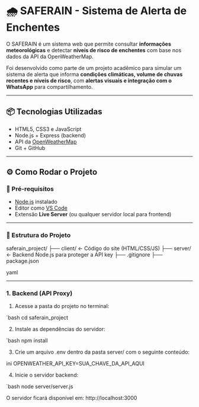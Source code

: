 # 🌧️ SAFERAIN - Sistema de Alerta de Enchentes

O SAFERAIN é um sistema web que permite consultar **informações meteorológicas** e detectar **níveis de risco de enchentes** com base nos dados da API da OpenWeatherMap.

Foi desenvolvido como parte de um projeto acadêmico para simular um sistema de alerta que informa **condições climáticas, volume de chuvas recentes e níveis de risco**, com **alertas visuais e integração com o WhatsApp** para compartilhamento.

---

## 📦 Tecnologias Utilizadas

- HTML5, CSS3 e JavaScript
- Node.js + Express (backend)
- API da [OpenWeatherMap](https://openweathermap.org/)
- Git + GitHub

---

## ⚙️ Como Rodar o Projeto

### 🔁 Pré-requisitos

- [Node.js](https://nodejs.org/) instalado
- Editor como [VS Code](https://code.visualstudio.com/)
- Extensão **Live Server** (ou qualquer servidor local para frontend)

---

### 📁 Estrutura do Projeto

saferain_project/
├── client/ ← Código do site (HTML/CSS/JS)
├── server/ ← Backend Node.js para proteger a API key
├── .gitignore
├── package.json

yaml

---

### 1. Backend (API Proxy)

1. Acesse a pasta do projeto no terminal:

`bash
cd saferain_project

2. Instale as dependências do servidor:

`bash
npm install

3. Crie um arquivo .env dentro da pasta server/ com o seguinte conteúdo:

ini
OPENWEATHER_API_KEY=SUA_CHAVE_DA_API_AQUI

4. Inicie o servidor backend:

`bash
node server/server.js

O servidor ficará disponível em: http://localhost:3000

